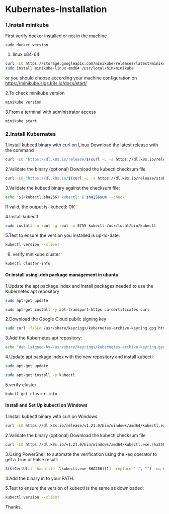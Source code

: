 # Kubernates-Installation


### 1.Install minikube 
First verify docker installed or not in the machine
```bahs
sudo docker version
```

1. linux x84-64
```bash
curl -LO https://storage.googleapis.com/minikube/releases/latest/minikube-linux-amd64
sudo install minikube-linux-amd64 /usr/local/bin/minikube
```
or you should choose according your machine configuration on
https://minikube.sigs.k8s.io/docs/start/

2.To check minikube version
```bash
minikube version
```

3.From a terminal with administrator access
```bash
minikube start
```

### 2.Install Kubernates

1.Install kubectl binary with curl on Linux
 Download the latest release with the command

```bash
curl -LO "https://dl.k8s.io/release/$(curl -L -s https://dl.k8s.io/release/stable.txt)/bin/linux/amd64/kubectl"
```

2.Validate the binary (optional)
Download the kubectl checksum file
```bash
curl -LO "https://dl.k8s.io/$(curl -L -s https://dl.k8s.io/release/stable.txt
```

3.Validate the kubectl binary against the checksum file:
```bash
echo "$(<kubectl.sha256) kubectl" | sha256sum --check
```

If valid, the output is-
kubectl: OK

4.Install kubectl
```bash
sudo install -o root -g root -m 0755 kubectl /usr/local/bin/kubectl
```

5.Test to ensure the version you installed is up-to-date:
```bash
kubectl version --client
```

6. verify minikube cluster
```bash
kubectl cluster-info 
```

#### Or install using .deb package management in ubuntu
1.Update the apt package index and install packages needed to use the Kubernetes apt repository
```bash
sudo apt-get update
```
```bash
sudo apt-get install -y apt-transport-https ca-certificates curl
```

2.Download the Google Cloud public signing key
```bash
sudo curl -fsSLo /usr/share/keyrings/kubernetes-archive-keyring.gpg https://packages.cloud.google.com/apt/doc/apt-key.gpg
```

3.Add the Kubernetes apt repository:
```bash
echo "deb [signed-by=/usr/share/keyrings/kubernetes-archive-keyring.gpg] https://apt.kubernetes.io/ kubernetes-xenial main" | sudo tee /etc/apt/sources.list.d/kubernetes.list
```

4.Update apt package index with the new repository and install kubectl:
```bash
sudo apt-get update
```
```bash
sudo apt-get install -y kubectl
```

5.verify cluster
```bash
kubctl get cluster-info
```

#### Install and Set Up kubectl on Windows

1.Install kubectl binary with curl on Windows 

```bash
curl -LO https://dl.k8s.io/release/v1.21.0/bin/windows/amd64/kubectl.exe
```

2.Validate the binary (optional)
Download the kubectl checksum file

```bash
curl -LO https://dl.k8s.io/v1.21.0/bin/windows/amd64/kubectl.exe.sha256
```

3.Using PowerShell to automate the verification using the -eq operator to get a True or False result:
```bash
$($(CertUtil -hashfile .\kubectl.exe SHA256)[1] -replace " ", "") -eq $(type .\kubectl.exe.sha256)

```
4.Add the binary in to your PATH.

5.Test to ensure the version of kubectl is the same as downloaded:
```bash
kubectl version --client
```



Thanks.


